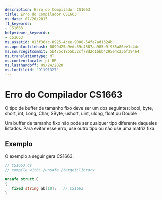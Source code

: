 ```yaml
---
description: Erro do Compilador CS1663
title: Erro do Compilador CS1663
ms.date: 07/20/2015
f1_keywords:
- CS1663
helpviewer_keywords:
- CS1663
ms.assetid: 013f36ac-8925-4cee-9008-54fa7ad1324b
ms.openlocfilehash: 0099d25a9edc59c4887aa985e9f935a86ee1c44c
ms.sourcegitcommit: 5b475c1855b32cf78d2d1bbb4295e4c236f39464
ms.translationtype: MT
ms.contentlocale: pt-BR
ms.lasthandoff: 09/24/2020
ms.locfileid: "91191327"
---
```

# <a name="compiler-error-cs1663"></a>Erro do Compilador CS1663

O tipo de buffer de tamanho fixo deve ser um dos seguintes: bool, byte, short, int, Long, Char, SByte, ushort, uint, ulong, float ou Double  
  
 Um buffer de tamanho fixo não pode ser qualquer tipo diferente daqueles listados. Para evitar esse erro, use outro tipo ou não use uma matriz fixa.  
  
## <a name="example"></a>Exemplo  

 O exemplo a seguir gera CS1663.  
  
```csharp  
// CS1663.cs  
// compile with: /unsafe /target:library  
  
unsafe struct C  
{  
   fixed string ab[10];   // CS1663  
}  
```

